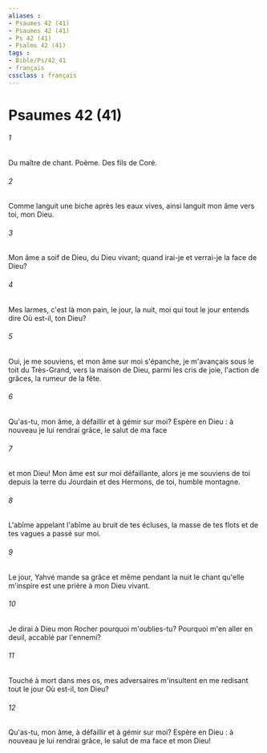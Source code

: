 ```yaml
---
aliases : 
- Psaumes 42 (41)
- Psaumes 42 (41)
- Ps 42 (41)
- Psalms 42 (41)
tags : 
- Bible/Ps/42_41
- français
cssclass : français
---
```


# Psaumes 42 (41)

###### 1
Du maître de chant. Poème. Des fils de Coré.
###### 2
Comme languit une biche après les eaux vives, ainsi languit mon âme vers toi, mon Dieu.
###### 3
Mon âme a soif de Dieu, du Dieu vivant; quand irai-je et verrai-je la face de Dieu?
###### 4
Mes larmes, c'est là mon pain, le jour, la nuit, moi qui tout le jour entends dire Où est-il, ton Dieu?
###### 5
Oui, je me souviens, et mon âme sur moi s'épanche, je m'avançais sous le toit du Très-Grand, vers la maison de Dieu, parmi les cris de joie, l'action de grâces, la rumeur de la fête.
###### 6
Qu'as-tu, mon âme, à défaillir et à gémir sur moi? Espère en Dieu : à nouveau je lui rendrai grâce, le salut de ma face
###### 7
et mon Dieu! Mon âme est sur moi défaillante, alors je me souviens de toi depuis la terre du Jourdain et des Hermons, de toi, humble montagne.
###### 8
L'abîme appelant l'abîme au bruit de tes écluses, la masse de tes flots et de tes vagues a passé sur moi.
###### 9
Le jour, Yahvé mande sa grâce et même pendant la nuit le chant qu'elle m'inspire est une prière à mon Dieu vivant.
###### 10
Je dirai à Dieu mon Rocher pourquoi m'oublies-tu? Pourquoi m'en aller en deuil, accablé par l'ennemi?
###### 11
Touché à mort dans mes os, mes adversaires m'insultent en me redisant tout le jour Où est-il, ton Dieu?
###### 12
Qu'as-tu, mon âme, à défaillir et à gémir sur moi? Espère en Dieu : à nouveau je lui rendrai grâce, le salut de ma face et mon Dieu!
